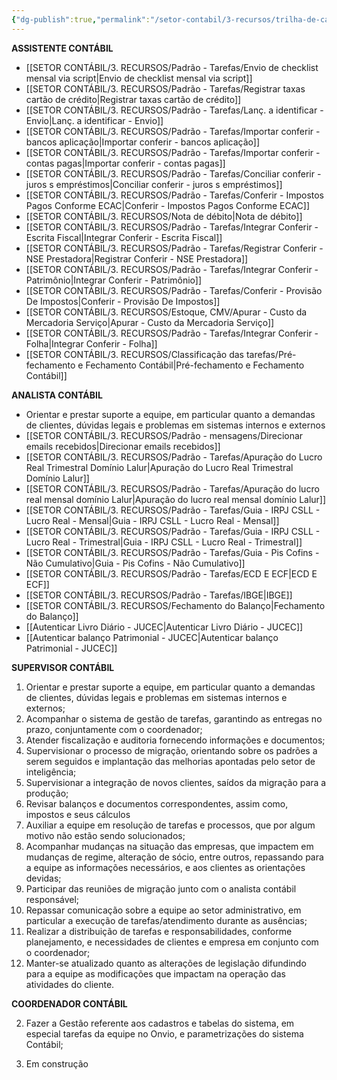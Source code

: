```yaml
---
{"dg-publish":true,"permalink":"/setor-contabil/3-recursos/trilha-de-carreira-cargos-funcoes/tarefas-por-cargo/","dgPassFrontmatter":true,"created":"2025-06-16T11:39:53.379-03:00","updated":"2025-07-02T10:29:00.457-03:00"}
---
```



**ASSISTENTE CONTÁBIL**

-  [[SETOR CONTÁBIL/3. RECURSOS/Padrão - Tarefas/Envio de checklist mensal via script\|Envio de checklist mensal via script]]
-  [[SETOR CONTÁBIL/3. RECURSOS/Padrão - Tarefas/Registrar taxas cartão de crédito\|Registrar taxas cartão de crédito]]
-  [[SETOR CONTÁBIL/3. RECURSOS/Padrão - Tarefas/Lanç. a identificar - Envio\|Lanç. a identificar - Envio]]
-  [[SETOR CONTÁBIL/3. RECURSOS/Padrão - Tarefas/Importar conferir - bancos aplicação\|Importar conferir - bancos aplicação]]
-  [[SETOR CONTÁBIL/3. RECURSOS/Padrão - Tarefas/Importar conferir - contas pagas\|Importar conferir - contas pagas]]
-  [[SETOR CONTÁBIL/3. RECURSOS/Padrão - Tarefas/Conciliar conferir - juros s  empréstimos\|Conciliar conferir - juros s  empréstimos]]
-  [[SETOR CONTÁBIL/3. RECURSOS/Padrão - Tarefas/Conferir - Impostos Pagos Conforme ECAC\|Conferir - Impostos Pagos Conforme ECAC]]
- [[SETOR CONTÁBIL/3. RECURSOS/Nota de débito\|Nota de débito]]
-  [[SETOR CONTÁBIL/3. RECURSOS/Padrão - Tarefas/Integrar Conferir - Escrita Fiscal\|Integrar Conferir - Escrita Fiscal]]
-  [[SETOR CONTÁBIL/3. RECURSOS/Padrão - Tarefas/Registrar Conferir - NSE Prestadora\|Registrar Conferir - NSE Prestadora]]
-  [[SETOR CONTÁBIL/3. RECURSOS/Padrão - Tarefas/Integrar Conferir - Patrimônio\|Integrar Conferir - Patrimônio]]
-  [[SETOR CONTÁBIL/3. RECURSOS/Padrão - Tarefas/Conferir - Provisão De Impostos\|Conferir - Provisão De Impostos]]
-  [[SETOR CONTÁBIL/3. RECURSOS/Estoque, CMV/Apurar - Custo da Mercadoria Serviço\|Apurar - Custo da Mercadoria Serviço]]
- [[SETOR CONTÁBIL/3. RECURSOS/Padrão - Tarefas/Integrar Conferir - Folha\|Integrar Conferir - Folha]]
- [[SETOR CONTÁBIL/3. RECURSOS/Classificação das tarefas/Pré-fechamento e Fechamento Contábil\|Pré-fechamento e Fechamento Contábil]]



**ANALISTA CONTÁBIL**

- Orientar e prestar suporte a equipe, em particular quanto a demandas de clientes, dúvidas legais e problemas em sistemas internos e externos
- [[SETOR CONTÁBIL/3. RECURSOS/Padrão - mensagens/Direcionar emails recebidos\|Direcionar emails recebidos]]
-  [[SETOR CONTÁBIL/3. RECURSOS/Padrão - Tarefas/Apuração do Lucro Real Trimestral Domínio Lalur\|Apuração do Lucro Real Trimestral Domínio Lalur]]
-  [[SETOR CONTÁBIL/3. RECURSOS/Padrão - Tarefas/Apuração do lucro real mensal domínio Lalur\|Apuração do lucro real mensal domínio Lalur]]
-  [[SETOR CONTÁBIL/3. RECURSOS/Padrão - Tarefas/Guia - IRPJ CSLL - Lucro Real - Mensal\|Guia - IRPJ CSLL - Lucro Real - Mensal]]
-  [[SETOR CONTÁBIL/3. RECURSOS/Padrão - Tarefas/Guia - IRPJ CSLL - Lucro Real - Trimestral\|Guia - IRPJ CSLL - Lucro Real - Trimestral]]
-  [[SETOR CONTÁBIL/3. RECURSOS/Padrão - Tarefas/Guia - Pis Cofins - Não Cumulativo\|Guia - Pis Cofins - Não Cumulativo]]
- [[SETOR CONTÁBIL/3. RECURSOS/Padrão - Tarefas/ECD E ECF\|ECD E ECF]]
- [[SETOR CONTÁBIL/3. RECURSOS/Padrão - Tarefas/IBGE\|IBGE]]
- [[SETOR CONTÁBIL/3. RECURSOS/Fechamento do Balanço\|Fechamento do Balanço]]
- [[Autenticar Livro Diário - JUCEC\|Autenticar Livro Diário - JUCEC]]
- [[Autenticar balanço Patrimonial - JUCEC\|Autenticar balanço Patrimonial - JUCEC]]


**SUPERVISOR CONTÁBIL**

1. Orientar e prestar suporte a equipe, em particular quanto a demandas de clientes, dúvidas legais e problemas em sistemas internos e externos;
2. Acompanhar o sistema de gestão de tarefas, garantindo as entregas no prazo, conjuntamente com o coordenador;
3. Atender fiscalização e auditoria fornecendo informações e documentos;
4. Supervisionar o processo de migração, orientando sobre os padrões a serem seguidos e implantação das melhorias apontadas pelo setor de inteligência;
5. Supervisionar a integração de novos clientes, saídos da migração para a produção;
6. Revisar balanços e documentos correspondentes, assim como, impostos e seus cálculos
7. Auxiliar a equipe em resolução de tarefas e processos, que por algum motivo não estão sendo solucionados;
8. Acompanhar mudanças na situação das empresas, que impactem em mudanças de regime, alteração de sócio, entre outros, repassando para a equipe as informações necessários, e aos clientes as orientações devidas;
9. Participar das reuniões de migração junto com o analista contábil responsável;
10. Repassar comunicação sobre a equipe ao setor administrativo, em particular a execução de tarefas/atendimento durante as ausências;
11. Realizar a distribuição de tarefas e responsabilidades, conforme planejamento, e necessidades de clientes e empresa em conjunto com o coordenador;
12. Manter-se atualizado quanto as alterações de legislação difundindo para a equipe as modificações que impactam na operação das atividades do cliente.


**COORDENADOR CONTÁBIL**

2. Fazer a Gestão referente aos cadastros e tabelas do sistema, em especial tarefas da equipe no Onvio, e parametrizações do sistema Contábil;

3. Em construção
